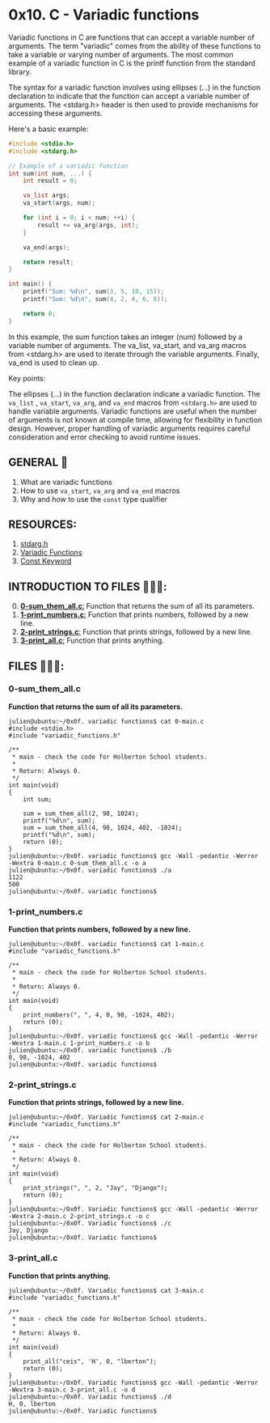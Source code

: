 # 0x10. C - Variadic functions

Variadic functions in C are functions that can accept a variable number of arguments. The term "variadic" comes from the ability of these functions to take a variable or varying number of arguments. The most common example of a variadic function in C is the printf function from the standard library.

The syntax for a variadic function involves using ellipses (...) in the function declaration to indicate that the function can accept a variable number of arguments. The <stdarg.h> header is then used to provide mechanisms for accessing these arguments.

Here's a basic example:

```c
#include <stdio.h>
#include <stdarg.h>

// Example of a variadic function
int sum(int num, ...) {
    int result = 0;

    va_list args;
    va_start(args, num);

    for (int i = 0; i < num; ++i) {
        result += va_arg(args, int);
    }

    va_end(args);

    return result;
}

int main() {
    printf("Sum: %d\n", sum(3, 5, 10, 15));
    printf("Sum: %d\n", sum(4, 2, 4, 6, 8));

    return 0;
}
```
In this example, the sum function takes an integer (num) followed by a variable number of arguments. The va_list, va_start, and va_arg macros from <stdarg.h> are used to iterate through the variable arguments. Finally, va_end is used to clean up.

Key points:

The ellipses (...) in the function declaration indicate a variadic function.
The `va_list` , `va_start`, `va_arg`, and `va_end` macros from `<stdarg.h>` are used to handle variable arguments.
Variadic functions are useful when the number of arguments is not known at compile time, allowing for flexibility in function design. However, proper handling of variadic arguments requires careful consideration and error checking to avoid runtime issues.

## GENERAL :open_book:

 <ol>
	<li>What are variadic functions</li>
	<li>How to use <code>va_start</code>, <code>va_arg</code> and <code>va_end</code> macros</li>
	<li>Why and how to use the <code>const</code> type qualifier</li>
</ol>

## RESOURCES:

 <ol>
	<li><a href="/rltoken/KNHC7kjcnZZCKDCHdXis4w" title="stdarg.h" target="_blank">stdarg.h</a> </li>
	<li><a href="/rltoken/VOS7s9X1ysxlU2X3xtCmFw" title="Variadic Functions" target="_blank">Variadic Functions</a> </li>
	<li><a href="/rltoken/vxuoclIH_Hap9c7sciDnFQ" title="Const Keyword" target="_blank">Const Keyword</a> </li>
</ol>

## INTRODUCTION TO FILES :closed_book::closed_book::closed_book::

0.	[**0-sum_them_all.c**:](#0-sum_them_allc) Function that returns the sum of all its parameters.
1.	[**1-print_numbers.c**:](#1-print_numbersc) Function that prints numbers, followed by a new line.
2.	[**2-print_strings.c**:](#2-print_stringsc) Function that prints strings, followed by a new line.
3.	[**3-print_all.c**:](#3-print_allc) Function that prints anything.

## FILES :bookmark_tabs::bookmark_tabs::bookmark_tabs::

### 0-sum_them_all.c

**<p>Function that returns the sum of all its parameters.</p>**

<pre><code>julien@ubuntu:~/0x0f. variadic functions$ cat 0-main.c
#include &lt;stdio.h&gt;
#include "variadic_functions.h"

/**
 * main - check the code for Holberton School students.
 *
 * Return: Always 0.
 */
int main(void)
{
    int sum;

    sum = sum_them_all(2, 98, 1024);
    printf("%d\n", sum);
    sum = sum_them_all(4, 98, 1024, 402, -1024);
    printf("%d\n", sum);    
    return (0);
}
julien@ubuntu:~/0x0f. variadic functions$ gcc -Wall -pedantic -Werror -Wextra 0-main.c 0-sum_them_all.c -o a
julien@ubuntu:~/0x0f. variadic functions$ ./a 
1122
500
julien@ubuntu:~/0x0f. variadic functions$ 
</code></pre>

### 1-print_numbers.c

**<p>Function that prints numbers, followed by a new line.</p>**

<pre><code>julien@ubuntu:~/0x0f. variadic functions$ cat 1-main.c
#include "variadic_functions.h"

/**
 * main - check the code for Holberton School students.
 *
 * Return: Always 0.
 */
int main(void)
{
    print_numbers(", ", 4, 0, 98, -1024, 402);
    return (0);
}
julien@ubuntu:~/0x0f. variadic functions$ gcc -Wall -pedantic -Werror -Wextra 1-main.c 1-print_numbers.c -o b
julien@ubuntu:~/0x0f. variadic functions$ ./b
0, 98, -1024, 402
julien@ubuntu:~/0x0f. variadic functions$ 
</code></pre>

### 2-print_strings.c

**<p>Function that prints strings, followed by a new line.</p>**

<pre><code>julien@ubuntu:~/0x0f. Variadic functions$ cat 2-main.c
#include "variadic_functions.h"

/**
 * main - check the code for Holberton School students.
 *
 * Return: Always 0.
 */
int main(void)
{
    print_strings(", ", 2, "Jay", "Django");
    return (0);
}
julien@ubuntu:~/0x0f. Variadic functions$ gcc -Wall -pedantic -Werror -Wextra 2-main.c 2-print_strings.c -o c
julien@ubuntu:~/0x0f. Variadic functions$ ./c 
Jay, Django
julien@ubuntu:~/0x0f. Variadic functions$ 
</code></pre>

### 3-print_all.c

**<p>Function that prints anything.</p>**

<pre><code>julien@ubuntu:~/0x0f. Variadic functions$ cat 3-main.c
#include "variadic_functions.h"

/**
 * main - check the code for Holberton School students.
 *
 * Return: Always 0.
 */
int main(void)
{
    print_all("ceis", 'H', 0, "lberton");
    return (0);
}
julien@ubuntu:~/0x0f. Variadic functions$ gcc -Wall -pedantic -Werror -Wextra 3-main.c 3-print_all.c -o d
julien@ubuntu:~/0x0f. Variadic functions$ ./d 
H, 0, lberton
julien@ubuntu:~/0x0f. Variadic functions$ 
</code></pre>
